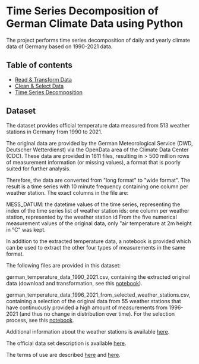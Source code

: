 # Time Series Decomposition of German Climate Data using Python

The project performs time series decomposition of daily and yearly climate data of Germany based on 1990-2021 data. 

## Table of contents
- [Read & Transform Data](https://github.com/ritik8801/Time-Series-Forecasting-of-German-Climate-Data-using-Python/blob/main/Read%20%26%20Transform%20Data/read-and-transform-data.ipynb)
- [Clean & Select Data](https://github.com/ritik8801/Time-Series-Forecasting-of-German-Climate-Data-using-Python/blob/main/Clean%20%26%20Select%20Data/clean-and-select-data.ipynb)
- [Time Series Decomposition](https://github.com/ritik8801/Time-Series-Decomposition-of-German-Climate-Data-using-Python/blob/main/Time%20Series%20Decomposition/time-series-decomposition.ipynb)

## Dataset

The dataset provides official temperature data measured from 513 weather stations in Germany from 1990 to 2021.

The original data are provided by the German Meteorological Service (DWD, Deutscher Wetterdienst) via the OpenData area of the Climate Data Center (CDC). These data are provided in 1611 files, resulting in > 500 million rows of measurement information (or missing values), a format that is poorly suited for further analysis.

Therefore, the data are converted from "long format" to "wide format". The result is a time series with 10 minute frequency containing one column per weather station. The exact columns in the file are:

MESS_DATUM: the datetime values of the time series, representing the index of the time series
list of weather station ids: one column per weather station, represented by the weather station id
From the five numerical measurement values of the original data, only "air temperature at 2m height in °C" was kept.

In addition to the extracted temperature data, a notebook is provided which can be used to extract the other four types of measurements in the same format.

The following files are provided in this dataset:

german_temperature_data_1990_2021.csv, containing the extracted original data (download and transformation, see this [notebook](https://github.com/ritik8801/Time-Series-Forecasting-of-German-Climate-Data-using-Python/blob/main/Read%20%26%20Transform%20Data/read-and-transform-data.ipynb)).

german_temperature_data_1996_2021_from_selected_weather_stations.csv, containing a selection of the original data from 55 weather stations that have continuously provided a high amount of measurements from 1996-2021 (and thus no change in distribution over time). For the selection process, see this [notebook](https://github.com/ritik8801/Time-Series-Forecasting-of-German-Climate-Data-using-Python/blob/main/Clean%20%26%20Select%20Data/clean-and-select-data.ipynb).

Additional information about the weather stations is available [here](https://github.com/ritik8801/Time-Series-Forecasting-of-German-Climate-Data-using-Python/blob/main/zehn_min_tu_Beschreibung_Stationen.txt).

The official data set description is available [here](https://opendata.dwd.de/climate_environment/CDC/observations_germany/climate/10_minutes/air_temperature/DESCRIPTION_obsgermany_climate_10min_air_temperature_en.pdf).

The terms of use are described [here](https://opendata.dwd.de/climate_environment/CDC/Nutzungsbedingungen_German.pdf) and [here](https://gdz.bkg.bund.de).
